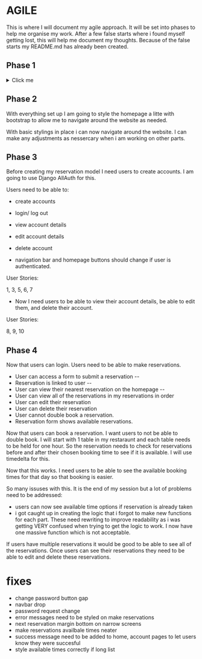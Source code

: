 # AGILE

This is where I will document my agile approach. It will be set into phases to help me organise my work. After a few false starts where i found myself getting lost, this will help me document my thoughts. Because of the false starts my README.md has already been created. 

## Phase 1

<details>
<summary>Click me</summary>

- Setup repo.
- Create Django project.
- Install basic dependencies and add to requirements.
- Create procfile to deploy to Heroku.
- Create app on Heroku.
- Link GitHub repo to Heroku app.
- Test to deploy working project ASAP.
- Document project creation and deployment.
- Perform design thinking exercise for features to include in project.
- Add user stories to readme.
- Add wireframes to readme.
- Mock up initial database design and document in readme.
- List and link technologies used in readme. ------------------------------
- Use GitHub projects. Create user stories.

</details>

## Phase 2

With everything set up I am going to style the homepage a litte with bootstrap to allow me to navigate around the website as needed.

With basic stylings in place i can now navigate around the website. I can make any adjustments as nessercary when i am working on other parts.

## Phase 3 

Before creating my reservation model I need users to create accounts. I am going to use Django AllAuth for this.

Users need to be able to:
- create accounts 
- login/ log out
- view account details
- edit account details
- delete account

- navigation bar and homepage buttons should change if user is authenticated.

User Stories:

1, 3, 5, 6, 7

- Now I need users to be able to view their account details, be able to edit them, and delete their account.

User Stories:

8, 9, 10

## Phase 4 

Now that users can login. Users need to be able to make reservations. 

- User can access a form to submit a reservation --
- Reservation is linked to user --
- User can view their nearest reservation on the homepage --
- User can view all of the reservations in my reservations in order
- User can edit their reservation
- User can delete their reservation 
- User cannot double book a reservation. 
- Reservation form shows available reservations. 

Now that users can book a reservation. I want users to not be able to double book. I will start with 1 table in my restaraunt and each table needs to be held for one hour. So the reservation needs to check for reservations before and after their chosen booking time to see if it is available. I will use timedelta for this. 

Now that this works. I need users to be able to see the available booking times for that day so that booking is easier.

So many issuses with this. It is the end of my session but a lot of problems need to be addressed:

- users can now see available time options if reservation is already taken
- i got caught up in creating the logic that i forgot to make new functions for each part. These need rewriting to improve readability as i was getting VERY confused when trying to get the logic to work. I now have one massive function which is not acceptable.

If users have multiple reservations it would be good to be able to see all of the reservations. Once users can see their reservations they need to be able to edit and delete these reservations. 




# fixes
- change password button gap
- navbar drop
- password request change
- error messages need to be styled on make reservations
- next reservation margin bottom on narrow screens
- make reservations availbale times neater
- success message need to be added to home, account pages to let users know they were succesful
- style available times correctly if long list


